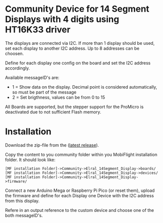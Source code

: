 # Community Device for 14 Segment Displays with 4 digits using HT16K33 driver

The displays are connected via I2C. If more than 1 display should be used, set each display to another I2C address.
Up to 8 addresses can be choosen.

Define for each display one config on the board and set the I2C address accordingly.

Available messageID's are:

* 1 = Show data on the display. Decimal point is considered automatically, so must be part of the message
* 2 = Set brigthness, values can be from 0 to 15

All Boards are supported, but the stepper support for the ProMicro is deactivated due to not sufficient Flash memory.

# Installation

Download the zip-file from the ([latest release](https://github.com/elral/MF_14Segment/releases)).

Copy the content to you community folder within you MobiFlight installation folder. It should look like:

```
[MF installation Folder]->Community->Elral_14Segment_Display->boards/
[MF installation Folder]->Community->Elral_14Segment_Display->devices/
[MF installation Folder]->Community->Elral_14Segment_Display->firmware/
```

Connect a new Arduino Mega or Raspberry Pi Pico (or reset them), upload the firmware and define for each Display one Device with the I2C address from this display.

Refere in an output reference to the custom device and choose one of the both messageID's.
